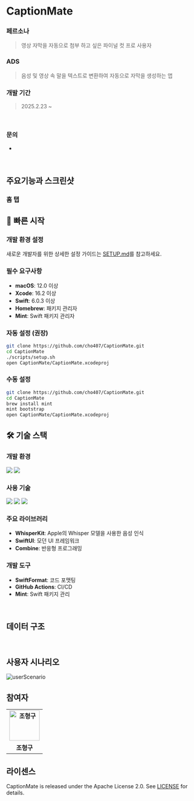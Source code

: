 # CaptionMate

<p align="center">

### 페르소나
> 영상 자막을 자동으로 첨부 하고 싶은 파이널 컷 프로 사용자

### ADS
> 음성 및 영상 속 말을 텍스트로 변환하여 자동으로 자막을 생성하는 앱

### 개발 기간
> 2025.2.23 ~

<br>

### 문의
-

<br>


## 주요기능과 스크린샷

### 홈 탭

## 🚀 빠른 시작

### 개발 환경 설정
새로운 개발자를 위한 상세한 설정 가이드는 [SETUP.md](SETUP.md)를 참고하세요.

### 필수 요구사항
- **macOS**: 12.0 이상
- **Xcode**: 16.2 이상
- **Swift**: 6.0.3 이상
- **Homebrew**: 패키지 관리자
- **Mint**: Swift 패키지 관리자

### 자동 설정 (권장)
```bash
git clone https://github.com/cho407/CaptionMate.git
cd CaptionMate
./scripts/setup.sh
open CaptionMate/CaptionMate.xcodeproj
```

### 수동 설정
```bash
git clone https://github.com/cho407/CaptionMate.git
cd CaptionMate
brew install mint
mint bootstrap
open CaptionMate/CaptionMate.xcodeproj
```

## 🛠️ 기술 스택

### 개발 환경
<img src="https://img.shields.io/badge/Xcode-147EFB?style=&logo=Xcode&logoColor=white"> <img src="https://img.shields.io/badge/v16.2-147EFB?">

### 사용 기술
<img src="https://img.shields.io/badge/Swift-F05138?style=&logo=Swift&logoColor=white"> <img src="https://img.shields.io/badge/v6.0.3-F05138?"> <img src="https://img.shields.io/badge/SwiftUI-0d42a0?style=&logo=swift&logoColor=white">

### 주요 라이브러리
- **WhisperKit**: Apple의 Whisper 모델을 사용한 음성 인식
- **SwiftUI**: 모던 UI 프레임워크
- **Combine**: 반응형 프로그래밍

### 개발 도구
- **SwiftFormat**: 코드 포맷팅
- **GitHub Actions**: CI/CD
- **Mint**: Swift 패키지 관리

<br>

## 데이터 구조


<br>

## 사용자 시나리오

![userScenario](https://github.com/user-attachments/assets/265beb09-43be-4299-8b0b-3f03c0dbae91)
## 참여자
<table style="font-weight : bold">
<td align="center">
<a href="https://github.com/cho407">
<img alt="조형구" src="https://avatars.githubusercontent.com/cho407" width="80" />
<tr>
<td align="center">조형구</td>
</tr>
</table>
</div>

## 라이센스
CaptionMate is released under the Apache License 2.0. See [LICENSE](https://github.com/cho407/CaptionMate/blob/main/LICENSE) for details.
